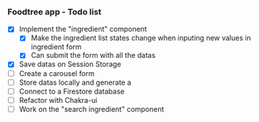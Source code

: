 ### Foodtree app - Todo list

- [x] Implement the "ingredient" component
  - [x] Make the ingredient list states change when inputing new values in ingredient form
  - [x] Can submit the form with all the datas
- [x] Save datas on Session Storage
- [ ] Create a carousel form
- [ ] Store datas locally and generate a
- [ ] Connect to a Firestore database
- [ ] Refactor with Chakra-ui
- [ ] Work on the "search ingredient" component
